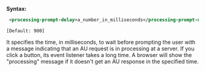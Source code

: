 **Syntax:**

```xml
 <processing-prompt-delay>a_number_in_milliseconds</processing-prompt-delay>
```

`[Default: 900]`

It specifies the time, in milliseconds, to wait before prompting the
user with a message indicating that an AU request is in processing at a
server. If you click a button, its event listener takes a long time. A
browser will show the "processing" message if it doesn't get an AU
response in the specified time.
